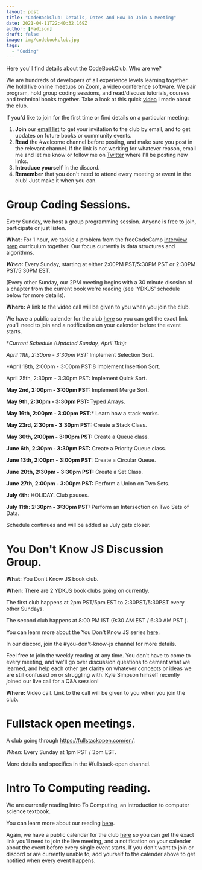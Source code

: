 ```yaml
---
layout: post
title: "CodeBookClub: Details, Dates And How To Join A Meeting"
date: 2021-04-11T22:40:32.169Z
author: [Madison]
draft: false
image: img/codebookclub.jpg
tags:
  - "Coding"
---
```


Here you'll find details about the CodeBookClub. Who are we?

We are hundreds of developers of all experience levels learning together. We hold live online meetups on Zoom, a video conference software. We pair program, hold group coding sessions, and read/discuss tutorials, courses and technical books together. Take a look at this quick [video](https://www.youtube.com/watch?v=VCLnBkHeUJQ&t=82s) I  made about the club.


If you'd like to join for the first time or find details on a particular meeting:

1. **Join** our [email list](https://madisonkanna.us14.list-manage.com/subscribe/post?u=323fd92759e9e0b8d4083d008&id=033dfeb98f) to get your invitation to the club by email, and to get updates on future books or community events. 
2. **Read** the #welcome channel before posting, and make sure you post in the relevant channel. If the link is not working for whatever reason, email me and let me know or follow me on [Twitter](https://twitter.com/Madisonkanna) where I'll be posting new links.
3. **Introduce yourself** in the discord.
4. **Remember** that you don't need to attend every meeting or event in the club! Just make it when you can. 

# Group Coding Sessions.

Every Sunday, we host a group programming session. Anyone is free to join, participate or just listen. 

**What:** For 1 hour, we tackle a problem from  the freeCodeCamp [interview prep](https://www.freecodecamp.org/learn/coding-interview-prep/) curriculum together. Our focus currently is data structures and algorithms.

***When:*** Every Sunday, starting at either 2:00PM PST/5:30PM PST or 2:30PM PST/5:30PM EST. 

(Every other Sunday, our 2PM meeting begins with a 30 minute discsion of a chapter from the current book we're reading (see 'YDKJS' schedule below for more details). 

**Where:** A link to the video call will be given to you when you join the club. 

We have a public calender for the club [here](https://calendar.google.com/calendar?cid=c292Ymk1dnU5bzRuanE5ZG5kYjNpbG84NDRAZ3JvdXAuY2FsZW5kYXIuZ29vZ2xlLmNvbQ) so you can get the exact link you'll need to join and a notification on your calender before the event starts. 

**Current Schedule (Updated Sunday, April 11th):*

*April 11th, 2:30pm - 3:30pm PST:* Implement Selection Sort.

*April 18th, 2:00pm - 3:00pm PST:8 Implement Insertion Sort.

April 25th, 2:30pm - 3:30pm PST: Implement Quick Sort.

**May 2nd, 2:00pm - 3:00pm PST:** Implement Merge Sort.

**May 9th, 2:30pm - 3:30pm PST:** Typed Arrays.

**May 16th, 2:00pm - 3:00pm PST:*** Learn how a stack works. 

**May 23rd, 2:30pm - 3:30pm PST:** Create a Stack Class.

**May 30th, 2:00pm - 3:00pm PST:** Create a Queue class.

**June 6th, 2:30pm - 3:30pm PST:** Create a Priority Queue class.

**June 13th, 2:00pm - 3:00pm PST:** Create a Circular Queue.

**June 20th, 2:30pm - 3:30pm PST:** Create a Set Class.

**June 27th, 2:00pm - 3:00pm PST:** Perform a Union on Two Sets.

**July 4th:** HOLIDAY. Club pauses.

**July 11th: 2:30pm - 3:30pm PST:** Perform an Intersection on Two Sets of Data. 

Schedule continues and will be added as July gets closer. 

# You Don't Know JS Discussion Group.

**What**: You Don't Know JS book club. 

**When**: There are 2 YDKJS book clubs going on currently. 

The first club happens at 2pm PST/5pm EST to 2:30PST/5:30PST every other Sundays. 

The second club happens at 8:00 PM IST (9:30 AM EST / 6:30 AM PST ).

You can learn more about the You Don't Know JS series [here](https://github.com/getify/You-Dont-Know-JS).

In our discord, join the #you-don't-know-js channel for more details. 

Feel free to join the weekly reading at any time. You don't have to come to every meeting, and we'll go over discussion questions to cement what we learned, and help each other get clarity on whatever concepts or ideas we are still confused on or struggling with.
Kyle Simpson himself recently joined our live call for a Q&A session!

**Where:** Video call. Link to the call will be given to you when you join the club.

# Fullstack open meetings.

A club going through https://fullstackopen.com/en/. 

*When*: Every Sunday at 1pm PST / 3pm EST. 

More details and specifics in the #fullstack-open channel. 

# Intro To Computing reading.

We are currently reading Intro To Computing, an introduction to computer science textbook.

You can learn more about our reading [here](https://docs.google.com/document/d/1SbvZsedIS8-Vguue5HquIs6tobwnrF5uRaXTrOLwwCE/edit?usp=sharing).


Again, we have a public calender for the club [here](https://calendar.google.com/calendar?cid=c292Ymk1dnU5bzRuanE5ZG5kYjNpbG84NDRAZ3JvdXAuY2FsZW5kYXIuZ29vZ2xlLmNvbQ) so you can get the exact link you'll need to join the live meeting, and a notification on your calender about the event before every single event starts. If you don't want to join or discord or are currently unable to, add yourself to the calender above to get notified when every event happens. 
